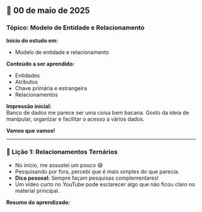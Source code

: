 #

## 📅 00 de maio de 2025

### Tópico: Modelo de Entidade e Relacionamento

**Início do estudo em:**
- Modelo de entidade e relacionamento

**Conteúdo a ser aprendido:**
- Entidades  
- Atributos  
- Chave primária e estrangeira  
- Relacionamentos  

**Impressão inicial:**  
Banco de dados me parece ser uma coisa bem bacana. Gosto da ideia de manipular, organizar e facilitar o acesso a vários dados.

**Vamos que vamos!**

---

### 📘 Lição 1: Relacionamentos Ternários

- No início, me assustei um pouco 😅
- Pesquisando por fora, percebi que é mais simples do que parecia.
- **Dica pessoal:** Sempre façam pesquisas complementares!  
- Um vídeo curto no YouTube pode esclarecer algo que não ficou claro no material principal.

**Resumo do aprendizado:**
> 
